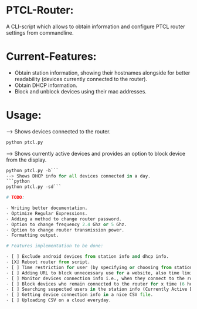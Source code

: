# PTCL-Router:

A CLI-script which allows to obtain information and configure PTCL router settings from commandline. 

# Current-Features:

- Obtain station information, showing their hostnames alongside for better readability (devices currently connected to the router).
- Obtain DHCP information.
- Block and unblock devices using their mac addresses.

# Usage:
--> Shows devices connected to the router.
```python
python ptcl.py
``` 
--> Shows currently active devices and provides an option to block device from the display.
```python 
python ptcl.py -b``` 
--> Shows DHCP info for all devices connected in a day.
```python
python ptcl.py -sd```

# TODO:

- Writing better documentation.
- Optimize Regular Expressions.
- Adding a method to change router password.
- Option to change frequency 2.4 Ghz or 5 Ghz. 
- Option to change router transmission power.
- Formatting output.

# Features implementation to be done:

- [ ] Exclude android devices from station info and dhcp info.
- [X] Reboot router from script.
- [ ] Time restriction for user (by specifying or choosing from station info) device mac address or hostname.
- [ ] Adding URL to block unnecessary use for a website, also time limit for a site usage.
- [ ] Monitor devices connection info i.e., when they connect to the router and disconnect. Also devices uptime of the day.
- [ ] Block devices who remain connected to the router for x time (6 hours). Unblock them after 6 hours.
- [ ] Searching suspected users in the station info (Currently Active Devices) when speed is slow.
- [ ] Getting device connection info in a nice CSV file.
- [ ] Uploading CSV on a cloud everyday.




